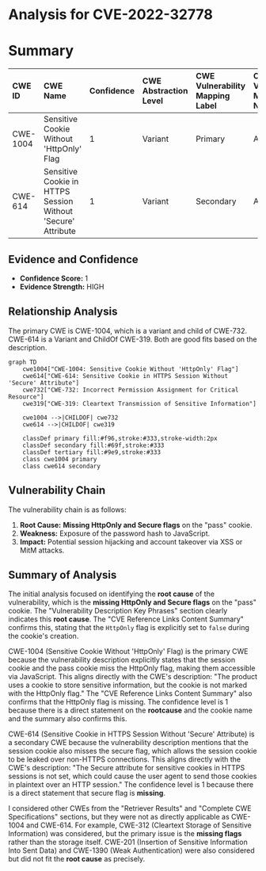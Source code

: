 # Analysis for CVE-2022-32778

# Summary
| CWE ID    | CWE Name                                                        | Confidence | CWE Abstraction Level | CWE Vulnerability Mapping Label | CWE-Vulnerability Mapping Notes |
| :--------- | :-------------------------------------------------------------- | :--------- | :-------------------- | :------------------------------ | :------------------------------ |
| CWE-1004   | Sensitive Cookie Without 'HttpOnly' Flag                       | 1          | Variant               | Primary                         | Allowed                       |
| CWE-614   | Sensitive Cookie in HTTPS Session Without 'Secure' Attribute                       | 1          | Variant               | Secondary                         | Allowed                       |

## Evidence and Confidence

*   **Confidence Score:** 1
*   **Evidence Strength:** HIGH

## Relationship Analysis
The primary CWE is CWE-1004, which is a variant and child of CWE-732. CWE-614 is a Variant and ChildOf CWE-319. Both are good fits based on the description.

```mermaid
graph TD
    cwe1004["CWE-1004: Sensitive Cookie Without 'HttpOnly' Flag"]
    cwe614["CWE-614: Sensitive Cookie in HTTPS Session Without 'Secure' Attribute"]
    cwe732["CWE-732: Incorrect Permission Assignment for Critical Resource"]
    cwe319["CWE-319: Cleartext Transmission of Sensitive Information"]
    
    cwe1004 -->|CHILDOF| cwe732
    cwe614 -->|CHILDOF| cwe319

    classDef primary fill:#f96,stroke:#333,stroke-width:2px
    classDef secondary fill:#69f,stroke:#333
    classDef tertiary fill:#9e9,stroke:#333
    class cwe1004 primary
    class cwe614 secondary
```

## Vulnerability Chain
The vulnerability chain is as follows:
1.  **Root Cause:** **Missing HttpOnly and Secure flags** on the "pass" cookie.
2.  **Weakness:** Exposure of the password hash to JavaScript.
3.  **Impact:** Potential session hijacking and account takeover via XSS or MitM attacks.

## Summary of Analysis
The initial analysis focused on identifying the **root cause** of the vulnerability, which is the **missing HttpOnly and Secure flags** on the "pass" cookie. The "Vulnerability Description Key Phrases" section clearly indicates this **root cause**. The "CVE Reference Links Content Summary" confirms this, stating that the `HttpOnly` flag is explicitly set to `false` during the cookie's creation.

CWE-1004 (Sensitive Cookie Without 'HttpOnly' Flag) is the primary CWE because the vulnerability description explicitly states that the session cookie and the pass cookie miss the HttpOnly flag, making them accessible via JavaScript. This aligns directly with the CWE's description: "The product uses a cookie to store sensitive information, but the cookie is not marked with the HttpOnly flag." The "CVE Reference Links Content Summary" also confirms that the HttpOnly flag is missing. The confidence level is 1 because there is a direct statement on the **rootcause** and the cookie name and the summary also confirms this.

CWE-614 (Sensitive Cookie in HTTPS Session Without 'Secure' Attribute) is a secondary CWE because the vulnerability description mentions that the session cookie also misses the secure flag, which allows the session cookie to be leaked over non-HTTPS connections. This aligns directly with the CWE's description: "The Secure attribute for sensitive cookies in HTTPS sessions is not set, which could cause the user agent to send those cookies in plaintext over an HTTP session." The confidence level is 1 because there is a direct statement that secure flag is **missing**.

I considered other CWEs from the "Retriever Results" and "Complete CWE Specifications" sections, but they were not as directly applicable as CWE-1004 and CWE-614. For example, CWE-312 (Cleartext Storage of Sensitive Information) was considered, but the primary issue is the **missing flags** rather than the storage itself. CWE-201 (Insertion of Sensitive Information Into Sent Data) and CWE-1390 (Weak Authentication) were also considered but did not fit the **root cause** as precisely.